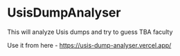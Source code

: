 # UsisDumpAnalyser
This will analyze Usis dumps and try to guess TBA faculty


Use it from here - https://usis-dump-analyser.vercel.app/
